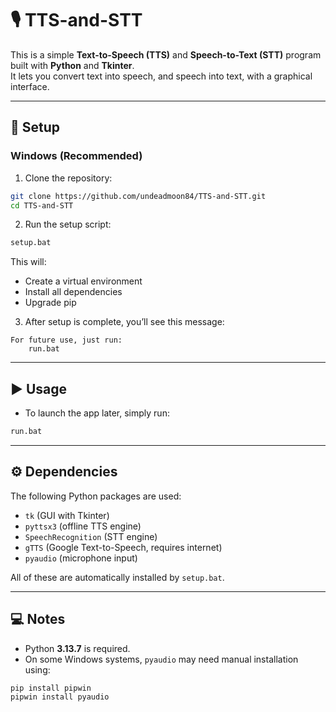 # 🎙️ TTS-and-STT  

This is a simple **Text-to-Speech (TTS)** and **Speech-to-Text (STT)** program built with **Python** and **Tkinter**.  
It lets you convert text into speech, and speech into text, with a graphical interface.  

---

## 🚀 Setup  

### Windows (Recommended)  
1. Clone the repository:  
```bash
git clone https://github.com/undeadmoon84/TTS-and-STT.git
cd TTS-and-STT
```

2. Run the setup script:  
```bash
setup.bat
```  
This will:  
- Create a virtual environment  
- Install all dependencies  
- Upgrade pip  

3. After setup is complete, you’ll see this message:  
```
For future use, just run:
    run.bat
```

---

## ▶️ Usage  
- To launch the app later, simply run:  
```bash
run.bat
```

---

## ⚙️ Dependencies  
The following Python packages are used:  
- `tk` (GUI with Tkinter)  
- `pyttsx3` (offline TTS engine)  
- `SpeechRecognition` (STT engine)  
- `gTTS` (Google Text-to-Speech, requires internet)  
- `pyaudio` (microphone input)  

All of these are automatically installed by `setup.bat`.  

---

## 💻 Notes  
- Python **3.13.7** is required.  
- On some Windows systems, `pyaudio` may need manual installation using:  
```bash
pip install pipwin
pipwin install pyaudio
```
